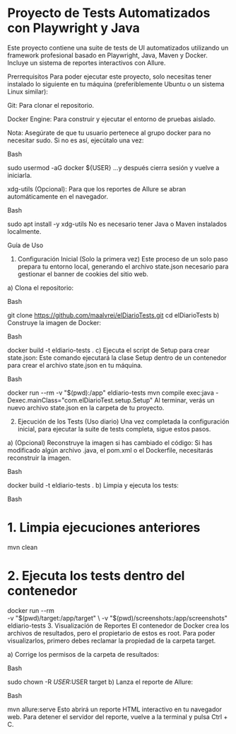 # Proyecto de Tests Automatizados con Playwright y Java
Este proyecto contiene una suite de tests de UI automatizados utilizando un framework profesional basado en Playwright, Java, Maven y Docker. Incluye un sistema de reportes interactivos con Allure.

Prerrequisitos
Para poder ejecutar este proyecto, solo necesitas tener instalado lo siguiente en tu máquina (preferiblemente Ubuntu o un sistema Linux similar):

Git: Para clonar el repositorio.

Docker Engine: Para construir y ejecutar el entorno de pruebas aislado.

Nota: Asegúrate de que tu usuario pertenece al grupo docker para no necesitar sudo. Si no es así, ejecútalo una vez:

Bash

sudo usermod -aG docker ${USER}
...y después cierra sesión y vuelve a iniciarla.

xdg-utils (Opcional): Para que los reportes de Allure se abran automáticamente en el navegador.

Bash

sudo apt install -y xdg-utils
No es necesario tener Java o Maven instalados localmente.

Guía de Uso
1. Configuración Inicial (Solo la primera vez)
Este proceso de un solo paso prepara tu entorno local, generando el archivo state.json necesario para gestionar el banner de cookies del sitio web.

a) Clona el repositorio:

Bash

git clone https://github.com/maalvrei/elDiarioTests.git
cd elDiarioTests
b) Construye la imagen de Docker:

Bash

docker build -t eldiario-tests .
c) Ejecuta el script de Setup para crear state.json:
Este comando ejecutará la clase Setup dentro de un contenedor para crear el archivo state.json en tu máquina.

Bash

docker run --rm -v "$(pwd):/app" eldiario-tests mvn compile exec:java -Dexec.mainClass="com.elDiarioTest.setup.Setup"
Al terminar, verás un nuevo archivo state.json en la carpeta de tu proyecto.

2. Ejecución de los Tests (Uso diario)
Una vez completada la configuración inicial, para ejecutar la suite de tests completa, sigue estos pasos.

a) (Opcional) Reconstruye la imagen si has cambiado el código:
Si has modificado algún archivo .java, el pom.xml o el Dockerfile, necesitarás reconstruir la imagen.

Bash

docker build -t eldiario-tests .
b) Limpia y ejecuta los tests:

Bash

# 1. Limpia ejecuciones anteriores
mvn clean

# 2. Ejecuta los tests dentro del contenedor
docker run --rm \
  -v "$(pwd)/target:/app/target" \
  -v "$(pwd)/screenshots:/app/screenshots" \
  eldiario-tests
3. Visualización de Reportes
El contenedor de Docker crea los archivos de resultados, pero el propietario de estos es root. Para poder visualizarlos, primero debes reclamar la propiedad de la carpeta target.

a) Corrige los permisos de la carpeta de resultados:

Bash

sudo chown -R $USER:$USER target
b) Lanza el reporte de Allure:

Bash

mvn allure:serve
Esto abrirá un reporte HTML interactivo en tu navegador web. Para detener el servidor del reporte, vuelve a la terminal y pulsa Ctrl + C.








